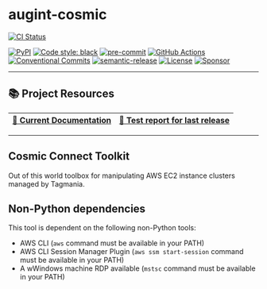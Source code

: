 # augint-cosmic

[![CI Status](https://github.com/svange/augint-cosmic/actions/workflows/pipeline.yaml/badge.svg?branch=main)](https://github.com/svange/augint-cosmic/actions/workflows/pipeline.yaml)

[![PyPI](https://img.shields.io/pypi/v/augint-cosmic?style=flat-square)](https://pypi.org/project/augint-cosmic/)
[![Code style: black](https://img.shields.io/badge/code%20style-black-000000.svg?style=flat-square)](https://github.com/psf/black)
[![pre-commit](https://img.shields.io/badge/pre--commit-enabled-brightgreen?style=flat-square&logo=pre-commit&logoColor=white)](https://github.com/pre-commit/pre-commit)
[![GitHub Actions](https://img.shields.io/badge/GitHub_Actions-automated-blue?style=flat-square&logo=github-actions&logoColor=white)](https://github.com/features/actions)
[![Conventional Commits](https://img.shields.io/badge/Conventional%20Commits-1.0.0-yellow.svg?style=flat-square)](https://conventionalcommits.org)
[![semantic-release](https://img.shields.io/badge/%F0%9F%93%A6%F0%9F%9A%80-semantic--release-e10079.svg?style=flat-square)](https://github.com/semantic-release/semantic-release)
[![License](https://img.shields.io/github/license/svange/augint-cosmic?style=flat-square)](https://github.com/svange/augint-cosmic/blob/main/LICENSE)
[![Sponsor](https://img.shields.io/badge/donate-github%20sponsors-blueviolet?style=flat-square&logo=github-sponsors)](https://github.com/sponsors/svange)


---

## 📚 Project Resources

| [📖 Current Documentation](https://svange.github.io/augint-cosmic) |[🧪 Test report for last release ](https://svange.github.io/augint-cosmic/test-report.html) |
|:----------------------------------------------------------------:|:-------------------------------------------------------------------------------------------:|

---

## Cosmic Connect Toolkit

Out of this world toolbox for manipulating AWS EC2 instance clusters managed by Tagmania.

## Non-Python dependencies

This tool is dependent on the following non-Python tools:
- AWS CLI (`aws` command must be available in your PATH)
- AWS CLI Session Manager Plugin (`aws ssm start-session` command must be available in your PATH)
- A wWindows machine RDP available (`mstsc` command must be available in your PATH)
